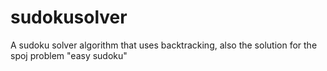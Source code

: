 # sudokusolver
A sudoku solver algorithm that uses backtracking, also the solution for the spoj problem "easy sudoku"
